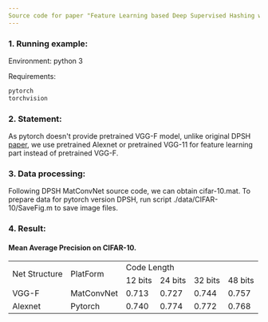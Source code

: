 ```yaml
---
Source code for paper "Feature Learning based Deep Supervised Hashing with Pairwise Labels"
---
```

### 1. Running example:
Environment: python 3

Requirements:
```python
pytorch
torchvision
```
### 2. Statement:
As pytorch doesn't provide pretrained VGG-F model, unlike original DPSH [paper](https://cs.nju.edu.cn/lwj/paper/IJCAI16_DPSH.pdf), we use pretrained Alexnet or pretrained VGG-11 for feature learning part instead of pretrained VGG-F.
### 3. Data processing:
Following DPSH MatConvNet source code, we can obtain cifar-10.mat. To prepare data for pytorch version DPSH, run script ./data/CIFAR-10/SaveFig.m to save image files.
### 4. Result:
#### Mean Average Precision on CIFAR-10.
<table>
    <tr>
        <td rowspan="2">Net Structure</td><td rowspan="2">PlatForm</td>    
        <td colspan="4">Code Length</td>
    </tr>
    <tr>
        <td >12 bits</td><td >24 bits</td> <td >32 bits</td><td >48 bits</td>  
    </tr>
    <tr>
        <td >VGG-F</td><td >MatConvNet</td ><td > 0.713 </td> <td > 0.727 </td><td > 0.744</td><td > 0.757</td>  
    </tr>
    <tr>
        <td >Alexnet</td><td >Pytorch</td ><td > 0.740</td> <td > 0.774</td><td > 0.772 </td> <td > 0.768</td>
    </tr>
</table>
